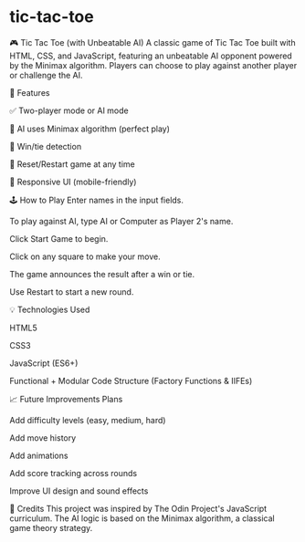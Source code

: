 # tic-tac-toe

🎮 Tic Tac Toe (with Unbeatable AI)
A classic game of Tic Tac Toe built with HTML, CSS, and JavaScript, featuring an unbeatable AI opponent powered by the Minimax algorithm. Players can choose to play against another player or challenge the AI.

🧠 Features

✅ Two-player mode or AI mode

🤖 AI uses Minimax algorithm (perfect play)

🎯 Win/tie detection

🧼 Reset/Restart game at any time

📱 Responsive UI (mobile-friendly)

🕹️ How to Play
Enter names in the input fields.

To play against AI, type AI or Computer as Player 2's name.

Click Start Game to begin.

Click on any square to make your move.

The game announces the result after a win or tie.

Use Restart to start a new round.

💡 Technologies Used

HTML5

CSS3

JavaScript (ES6+)

Functional + Modular Code Structure (Factory Functions & IIFEs)


📈 Future Improvements Plans

Add difficulty levels (easy, medium, hard)

Add move history

Add animations

Add score tracking across rounds

Improve UI design and sound effects

🙌 Credits
This project was inspired by The Odin Project's JavaScript curriculum.
The AI logic is based on the Minimax algorithm, a classical game theory strategy.
